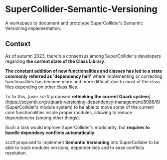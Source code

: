 # SuperCollider-Semantic-Versioning
A workspace to document and prototype SuperCollider's Semantic Versioning implementation.

## Context

As of autumn 2023, there's a consensus among SuperCollider's developers 
regarding **the current state of the Class Library**.

**The constant addition of new functionalities and classes
has led to a state commonly referred as 'dependency hell'** where
 implementing or correcting functionalities has become
more and more difficult due to most of the class files depending on other class files.

To fix this,
[user *scztt* proposed **rethinking the current Quark system**]
(https://scsynth.org/t/quark-versioning-dependency-management/8086/6)
 (SuperCollider's module system)
to be able to move some of the current core functionalities inside proper modules,
allowing  to reduce dependencies (among other things).

Such a task would improve SuperCollider's modularity, but **requires
to handle dependecy conflicts automatically**.

*scztt* proposed to implement **Semantic Versioning** into SuperCollider to be able
to track modules versions, dependencies and to ease conflicts resolution.